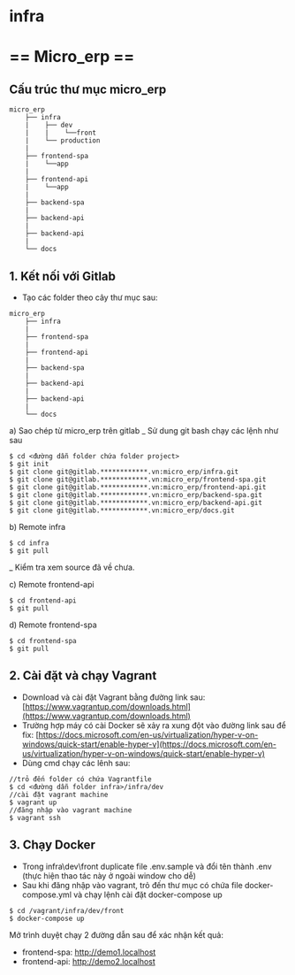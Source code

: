 # infra

# == Micro_erp ==

## Cấu trúc thư mục micro_erp

```
micro_erp
    ├── infra
    |    ├── dev
    |    |    └──front
    |    └── production
    |
    ├── frontend-spa
    |    └──app
    |
    ├── frontend-api
    |    └──app
    |
    ├── backend-spa
    |
    ├── backend-api
    |
    ├── backend-api
    |
    └── docs
```

## 1. Kết nối với Gitlab 
- Tạo các folder theo cây thư mục sau:

```
micro_erp
    ├── infra
    |
    ├── frontend-spa
    |
    ├── frontend-api
    |
    ├── backend-spa
    |
    ├── backend-api
    |
    ├── backend-api
    |
    └── docs
```

a) Sao chép từ micro_erp trên gitlab
    _ Sử dung git bash chạy các lệnh như sau
    
```console
$ cd <đường dẫn folder chứa folder project>
$ git init
$ git clone git@gitlab.************.vn:micro_erp/infra.git
$ git clone git@gitlab.************.vn:micro_erp/frontend-spa.git
$ git clone git@gitlab.************.vn:micro_erp/frontend-api.git
$ git clone git@gitlab.************.vn:micro_erp/backend-spa.git
$ git clone git@gitlab.************.vn:micro_erp/backend-api.git
$ git clone git@gitlab.************.vn:micro_erp/docs.git
```

b) Remote infra

```console
$ cd infra
$ git pull
```
_ Kiểm tra xem source đã về chưa.

c) Remote frontend-api

```console
$ cd frontend-api
$ git pull
```

d) Remote frontend-spa

```console
$ cd frontend-spa
$ git pull
```

## 2. Cài đặt và chạy Vagrant
- Download và cài đặt Vagrant bằng đường link  sau: [https://www.vagrantup.com/downloads.html](https://www.vagrantup.com/downloads.html)
- Trường hợp máy có cài Docker sẽ xảy ra xung đột vào đường link sau để fix: [https://docs.microsoft.com/en-us/virtualization/hyper-v-on-windows/quick-start/enable-hyper-v](https://docs.microsoft.com/en-us/virtualization/hyper-v-on-windows/quick-start/enable-hyper-v)
- Dùng cmd chạy các lênh sau: 

```console
//trỏ đến folder có chứa Vagrantfile
$ cd <đường dẫn folder infra>/infra/dev
//cài đặt vagrant machine
$ vagrant up
//đăng nhập vào vagrant machine
$ vagrant ssh 
```

## 3. Chạy Docker
- Trong infra\dev\front duplicate file .env.sample và đổi tên thành .env (thực hiện thao tác này ở ngoài window cho dễ)
- Sau khi đăng nhập vào vagrant, trỏ đến thư mục có chứa file docker-compose.yml và chạy lệnh cài đặt docker-compose up

```console
$ cd /vagrant/infra/dev/front
$ docker-compose up
```

Mở trình duyệt chạy 2 đường dẫn sau để xác nhận kết quả:
- frontend-spa: http://demo1.localhost
- frontend-api: http://demo2.localhost
